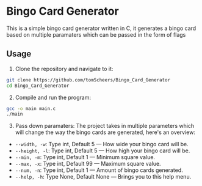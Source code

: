# Bingo Card Generator
This is a simple bingo card generator written in C, it generates a bingo card based on multiple paramaters which can be passed in the form of flags

## Usage
1. Clone the repository and navigate to it:
```bash
git clone https://github.com/tomScheers/Bingo_Card_Generator
cd Bingo_Card_Generator
```
2. Compile and run the program:
```bash
gcc -o main main.c
./main
```
3. Pass down paramaters:
The project takes in multiple parameters which will change the way the bingo cards are generated, here's an overview:
- `--width, -w`: Type int, Default 5 — How wide your bingo card will be.
- `--height, -l`: Type int, Default 5 — How high your bingo card will be.
- `--min, -m`: Type int, Default 1 — Minimum square value.
- `--max, -x`: Type int, Default 99 — Maximum square value.
- `--num, -n`: Type int, Default 1 — Amount of bingo cards generated.
- `--help, -h`: Type None, Default None — Brings you to this help menu.


